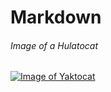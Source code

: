 # Markdown 

###### Image of a Hulatocat
[![Image of Yaktocat](https://octodex.github.com/images/yaktocat.png)](https://octodex.github.com/hulatocat/)
